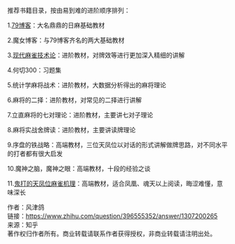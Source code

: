 推荐书籍目录，按由易到难的进阶顺序排列：

1.[79博客](https://zhida.zhihu.com/search?content_id=267739471&content_type=Answer&match_order=1&q=79%E5%8D%9A%E5%AE%A2&zhida_source=entity)：大名鼎鼎的日麻基础教材

2.魔女博客：与79博客齐名的两大基础教材

3.[现代麻雀技术论](https://zhida.zhihu.com/search?content_id=267739471&content_type=Answer&match_order=1&q=%E7%8E%B0%E4%BB%A3%E9%BA%BB%E9%9B%80%E6%8A%80%E6%9C%AF%E8%AE%BA&zhida_source=entity)：进阶教材，对牌效等进行更加深入精细的讲解

4.何切300：习题集

5.统计学麻将战术：进阶教材，大数据分析得出的麻将理论

6.麻将的二择：进阶教材，对常见的二择进行讲解

7.立直麻将的七对理论：进阶教材，主要讲七对子理论

8.麻将实战舍牌读：进阶教材，主要讲读牌理论

9.序盘的铁战略：高端教材，三位天凤位以对话的形式讲解做牌思路，对不同水平的打者都有很大启发

10.魔神之脑，魔神之眼：高端教材，十段的经验之谈

11.[鬼打的天凤位麻雀机理](https://zhida.zhihu.com/search?content_id=267739471&content_type=Answer&match_order=1&q=%E9%AC%BC%E6%89%93%E7%9A%84%E5%A4%A9%E5%87%A4%E4%BD%8D%E9%BA%BB%E9%9B%80%E6%9C%BA%E7%90%86&zhida_source=entity)：高端教材，适合凤凰、魂天以上阅读，晦涩难懂，意味深长

  
  
作者：风津鸽  
链接：https://www.zhihu.com/question/396555352/answer/1307200265  
来源：知乎  
著作权归作者所有。商业转载请联系作者获得授权，非商业转载请注明出处。